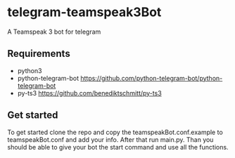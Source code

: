 # telegram-teamspeak3Bot
A Teamspeak 3 bot for telegram

## Requirements
- python3
- python-telegram-bot https://github.com/python-telegram-bot/python-telegram-bot
- py-ts3 https://github.com/benediktschmitt/py-ts3

## Get started
To get started clone the repo and copy the teamspeakBot.conf.example to teamspeakBot.conf and add your info.
After that run main.py. Than you should be able to give your bot the start command and use all the functions.
